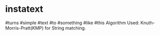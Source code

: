 # instatext

#turns #simple #text #to #something #like #this
Algorithm Used: 
Knuth-Morris-Pratt(KMP) for String matching.
